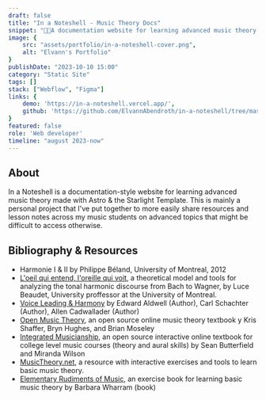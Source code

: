 ```yaml
---
draft: false
title: "In a Noteshell - Music Theory Docs"
snippet: "🚀🎵A documentation website for learning advanced music theory made with Astro & the Starlight Template."
image: {
    src: "assets/portfolio/in-a-noteshell-cover.png",
    alt: "Elvann's Portfolio"
}
publishDate: "2023-10-10 15:00"
category: "Static Site"
tags: []
stack: ["Webflow", "Figma"]
links: {
    demo: 'https://in-a-noteshell.vercel.app/',
    github: 'https://github.com/ElvannAbendroth/in-a-noteshell/tree/master'
}
featured: false
role: 'Web developer'
timeline: "august 2023-now"
---
```

## About

In a Noteshell is a documentation-style website for learning advanced music theory made with Astro & the Starlight Template.  This is mainly a personal project that I've put together to more easily share resources and lesson notes across my music students on advanced topics that might be difficult to access otherwise.

## Bibliography & Resources

- Harmonie I & II by Philippe Béland, University of Montreal, 2012
- [L'oeil qui entend, l'oreille qui voit](https://bw.musique.umontreal.ca/), a theoretical model and tools for analyzing the tonal harmonic discourse from Bach to Wagner, by Luce Beaudet, University proffessor at the University of Montreal.
- [Voice Leading & Harmony](https://www.amazon.com/Harmony-Voice-Leading-Edward-Aldwell/dp/0495189758) by Edward Aldwell (Author), Carl Schachter (Author), Allen Cadwallader (Author)
- [Open Music Theory](https://openmusictheory.github.io/), an open source online music theory textbook y Kris Shaffer, Bryn Hughes, and Brian Moseley
- [Integrated Musicianship](https://intmus.github.io/), an open source interactive online textbook for college level music courses (theory and aural skills) by Sean Butterfield and Miranda Wilson
- [MusicTheory.net](https://www.musictheory.net/), a resource with interactive exercises and tools to learn basic music theory.
- [Elementary Rudiments of Music](https://www.amazon.com/Elementary-Rudiments-Music-Barbara-Wharram/dp/0887970044), an exercise book for learning basic music theory by Barbara Wharram (book)



